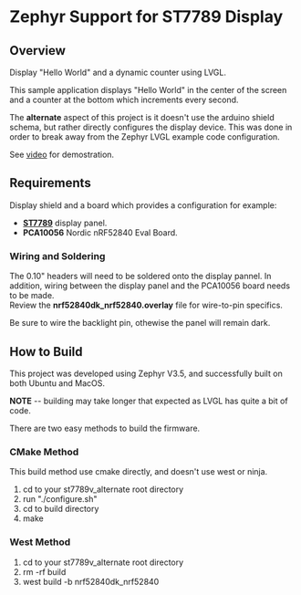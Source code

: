 # Zephyr Support for ST7789 Display

## Overview
Display "Hello World" and a dynamic counter using LVGL.  

This sample application displays "Hello World" in the center of the screen
and a counter at the bottom which increments every second. 

The **alternate** aspect of this project is it doesn't use the arduino shield schema, but rather directly configures the display device.
This was done in order to break away from the Zephyr LVGL example code configuration.

See [video](https://studio.youtube.com/video/sml6Ic_K4g4) for demostration.

## Requirements

Display shield and a board which provides a configuration
for example:

* [**ST7789**](https://www.aliexpress.us/item/3256805850192151.html) display panel.
* **PCA10056** Nordic nRF52840 Eval Board.

### Wiring and Soldering
The 0.10" headers will need to be soldered onto the display pannel. In addition, wiring between the display panel and the PCA10056 board needs to be made.  
Review the **nrf52840dk_nrf52840.overlay** file for wire-to-pin specifics.

Be sure to wire the backlight pin, othewise the panel will remain dark.

## How to Build
This project was developed using Zephyr V3.5, and successfully built on both Ubuntu and MacOS.  

**NOTE** -- building may take longer that expected as LVGL has quite a bit of code.

There are two easy methods to build the firmware.

### CMake Method
This build method use cmake directly, and doesn't use west or ninja.
1) cd to your st7789v_alternate root directory
2) run "./configure.sh"
3) cd to build directory
4) make

### West Method
1) cd to your st7789v_alternate root directory
2) rm -rf build
3) west build -b nrf52840dk_nrf52840
